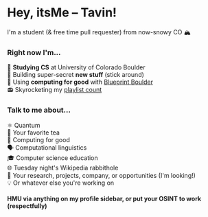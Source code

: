 # Hey, itsMe – Tavin!

I'm a student (& free time pull requester) from now-snowy CO 🏔️

### Right now I'm...
 🦬 **Studying CS** at University of Colorado Boulder  
 👀 Building super-secret **new stuff** (stick around)  
 🧋 Using **computing for good** with [Blueprint Boulder](https://github.com/blueprintboulder)  
 📻 Skyrocketing my [playlist count](https://open.spotify.com/user/camelinatardis)
 
### Talk to me about...
 ⚛️ Quantum  
 🍵 Your favorite tea  
 🤝 Computing for good  
 🗣️ Computational linguistics  
 🎓 Computer science education  
 🌐 Tuesday night's Wikipedia rabbithole  
 🔬 Your research, projects, company, or opportunities (I'm looking!)  
 💡 Or whatever else you're working on
 
#### HMU via anything on my profile sidebar, or put your OSINT to work (respectfully)

